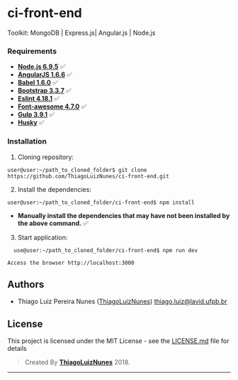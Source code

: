 # ci-front-end

Toolkit: MongoDB | Express.js| Angular.js | Node.js

### Requirements ###

* **[Node.js 6.9.5](http://nodejs.org/en/)** :white_check_mark:
* **[AngularJS 1.6.6](https://angularjs.org/)** :white_check_mark:
* **[Babel 1.6.0](https://babeljs.io/)** :white_check_mark:
* **[Bootstrap 3.3.7](http://getbootstrap.com/docs/3.3/)** :white_check_mark:
* **[Eslint 4.18.1](https://eslint.org/)** :white_check_mark:
* **[Font-awesome 4.7.0](https://fontawesome.com/v4.7.0/)** :white_check_mark:
* **[Gulp 3.9.1](https://gulpjs.com/)** :white_check_mark:
* **[Husky](https://github.com/typicode/husky)** :white_check_mark:

### Installation ###

1. Cloning repository:
  ```
  user@user:~/path_to_cloned_folder$ git clone https://github.com/ThiagoLuizNunes/ci-front-end.git
  ```
2. Install the dependencies:
  ```
  user@user:~/path_to_cloned_folder/ci-front-end$ npm install
  ```
  - **Manually install the dependencies that may have not been installed by the above command.** :white_check_mark:
3. Start application:
```
  use@user:~/path_to_cloned_folder/ci-front-end$ npm run dev
  ```
  ```
  Access the browser http://localhost:3000
  ```
## Authors

* Thiago Luiz Pereira Nunes ([ThiagoLuizNunes](https://github.com/ThiagoLuizNunes)) thiago.luiz@lavid.ufpb.br

## License

This project is licensed under the MIT License - see the [LICENSE.md](LICENSE.md) file for details

>Created By **[ThiagoLuizNunes](https://www.linkedin.com/in/thiago-luiz-507483112/)** 2018.

---
